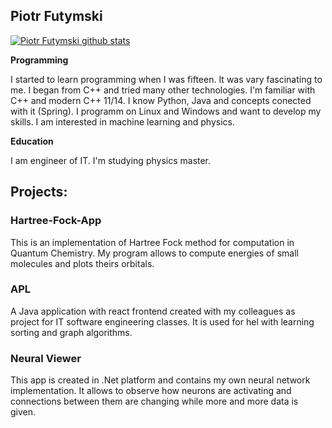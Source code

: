 ## Piotr Futymski

[![Piotr Futymski github stats](https://github-readme-stats.vercel.app/api?username=piotrfutymski)](https://github.com/anuraghazra/github-readme-stats)

<b>Programming</b>

I started to learn programming when I was fifteen. It was vary fascinating to me. I began from C++ and tried many other technologies. I'm familiar with C++ and modern C++ 11/14. I know Python, Java and concepts conected with it (Spring). I programm on Linux and Windows and want to develop my skills. I am interested in machine learning and physics.

<b>Education</b>

I am engineer of IT. I'm studying physics master.

## Projects:

### Hartree-Fock-App

This is an implementation of Hartree Fock method for computation in Quantum Chemistry. My program allows to compute energies of small molecules and plots theirs orbitals.

### APL

A Java application with react frontend created with my colleagues as project for IT software engineering classes. It is used for hel with learning sorting and graph algorithms.

### Neural Viewer

This app is created in .Net platform and contains my own neural network implementation. It allows to observe how neurons are activating and connections between them are changing while more and more data is given.

<!--
**piotrfutymski/piotrfutymski** is a ✨ _special_ ✨ repository because its `README.md` (this file) appears on your GitHub profile.

Here are some ideas to get you started:

- 🔭 I’m currently working on ...
- 🌱 I’m currently learning ...
- 👯 I’m looking to collaborate on ...
- 🤔 I’m looking for help with ...
- 💬 Ask me about ...
- 📫 How to reach me: ...
- 😄 Pronouns: ...
- ⚡ Fun fact: ...
-->

